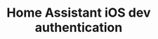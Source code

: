 ---
title: "Home Assistant iOS dev authentication"
description: "Landing page for Home Assistant iOS dev app."
---